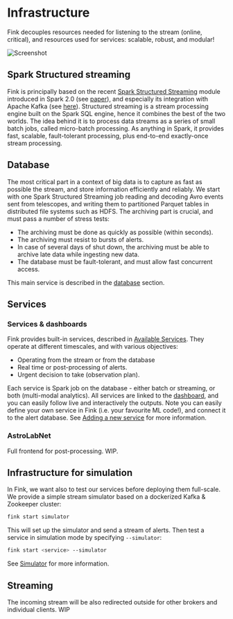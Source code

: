 # Infrastructure

Fink decouples resources needed for listening to the stream (online, critical), and resources used for services: scalable, robust, and modular!

![Screenshot](../img/platform_wo_logo_hor.png)

## Spark Structured streaming

Fink is principally based on the recent [Spark Structured Streaming](https://spark.apache.org/docs/latest/structured-streaming-programming-guide.html) module introduced in Spark 2.0 (see [paper](https://cs.stanford.edu/~matei/papers/2018/sigmod_structured_streaming.pdf)), and especially its integration with Apache Kafka (see [here](https://spark.apache.org/docs/latest/structured-streaming-kafka-integration.html)). Structured streaming is a stream processing engine built on the Spark SQL engine, hence it combines the best of the two worlds.
The idea behind it is to process data streams as a series of small batch jobs, called micro-batch processing. As anything in Spark, it provides fast, scalable, fault-tolerant processing, plus end-to-end exactly-once stream processing.

## Database

The most critical part in a context of big data is to capture as fast as possible the stream, and store information efficiently and reliably. We start with one Spark Structured Streaming job reading and decoding Avro events sent from telescopes, and writing them to partitioned Parquet tables in distributed file systems such as HDFS. The archiving part is crucial, and must pass a number of stress tests:

- The archiving must be done as quickly as possible (within seconds).
- The archiving must resist to bursts of alerts.
- In case of several days of shut down, the archiving must be able to archive late data while ingesting new data.
- The database must be fault-tolerant, and must allow fast concurrent access.

This main service is described in the [database](database.md) section.

## Services

### Services & dashboards

Fink provides built-in services, described in [Available Services](available-services.md). They operate at different timescales, and with various objectives:

- Operating from the stream or from the database
- Real time or post-processing of alerts.
- Urgent decision to take (observation plan).

Each service is Spark job on the database - either batch or streaming, or both (multi-modal analytics). All services are linked to the [dashboard](dashboard.md), and you can easily follow live and interactively the outputs. Note you can easily define your own service in Fink (i.e. your favourite ML code!), and connect it to the alert database. See [Adding a new service](adding-new-service.md) for more information.

### AstroLabNet

Full frontend for post-processing. WIP.

## Infrastructure for simulation

In Fink, we want also to test our services before deploying them full-scale. We provide a simple stream simulator based on a dockerized Kafka & Zookeeper cluster:

```bash
fink start simulator
```

This will set up the simulator and send a stream of alerts. Then test a service in simulation mode by specifying `--simulator`:

```bash
fink start <service> --simulator
```

See [Simulator](simulator.md) for more information.

## Streaming

The incoming stream will be also redirected outside for other brokers and individual clients. WIP
